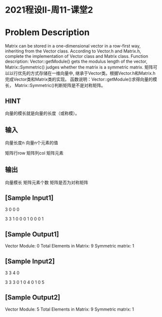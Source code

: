 # 2021程设Ⅱ-周11-课堂2

# Problem Description

Matrix can be stored in a one-dimensional vector in a row-first way, inheriting from the Vector class. According to Vector.h and Matrix.h, complete the implementation of Vector class and Matrix class.
Function description: Vector::getModule() gets the modulus length of the vector, Matrix::Symmetric() judges whether the matrix is a symmetric matrix.
矩阵可以以行优先的方式存储在一维向量中, 继承于Vector类。根据Vector.h和Matrix.h完成Vector类和Matrix类的实现。
函数说明：Vector::getModule()求得向量的模长， Matrix::Symmetric()判断矩阵是不是对称矩阵。

## HINT

向量的模长就是向量的长度（或称模）。

## 输入

向量长度n
向量n个元素的值

矩阵行row 矩阵列col
矩阵元素

## 输出

向量模长
矩阵元素个数
矩阵是否为对称矩阵

## [Sample Input1]

3
0 0 0

3 3
1 0 0
0 1 0
0 0 1

## [Sample Output1]

Vector Module: 0
Total Elements in Matrix: 9
Symmetric matrix: 1

## [Sample Input2]

3
3 4 0

3 3
3 0 1
0 4 0
1 0 5

## [Sample Output2]

Vector Module: 5
Total Elements in Matrix: 9
Symmetric matrix: 1


